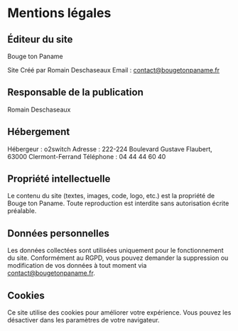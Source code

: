 # Mentions légales

## Éditeur du site
Bouge ton Paname

Site Créé par Romain Deschaseaux
Email : contact@bougetonpaname.fr

## Responsable de la publication
Romain Deschaseaux

## Hébergement
Hébergeur : o2switch
Adresse : 222-224 Boulevard Gustave Flaubert, 63000 Clermont-Ferrand
Téléphone : 04 44 44 60 40

## Propriété intellectuelle
Le contenu du site (textes, images, code, logo, etc.) est la propriété de Bouge ton Paname. Toute reproduction est interdite sans autorisation écrite préalable.

## Données personnelles
Les données collectées sont utilisées uniquement pour le fonctionnement du site. Conformément au RGPD, vous pouvez demander la suppression ou modification de vos données à tout moment via contact@bougetonpaname.fr.

## Cookies
Ce site utilise des cookies pour améliorer votre expérience. Vous pouvez les désactiver dans les paramètres de votre navigateur.